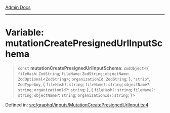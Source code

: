 [Admin Docs](/)

***

# Variable: mutationCreatePresignedUrlInputSchema

> `const` **mutationCreatePresignedUrlInputSchema**: `ZodObject`\<\{ `fileHash`: `ZodString`; `fileName`: `ZodString`; `objectName`: `ZodOptional`\<`ZodString`\>; `organizationId`: `ZodString`; \}, `"strip"`, `ZodTypeAny`, \{ `fileHash?`: `string`; `fileName?`: `string`; `objectName?`: `string`; `organizationId?`: `string`; \}, \{ `fileHash?`: `string`; `fileName?`: `string`; `objectName?`: `string`; `organizationId?`: `string`; \}\>

Defined in: [src/graphql/inputs/MutationCreatePresignedUrlInput.ts:4](https://github.com/gautam-divyanshu/talawa-api/blob/84910820371ade6fdca33545b3a0fc1e929731b2/src/graphql/inputs/MutationCreatePresignedUrlInput.ts#L4)
